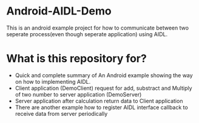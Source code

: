 # Android-AIDL-Demo
This is an android example project for how to communicate between two seperate process(even though seperate application) using AIDL.

# What is this repository for?
- Quick and complete summary of An Android example showing the way on how to implementing AIDL.  
- Client application (DemoClient) request for add, substract and Multiply of two number to server application (DemoServer)  
- Server application after calculation return data to Client application  
- There are another example how to register AIDL interface callback to receive data from server periodically  

